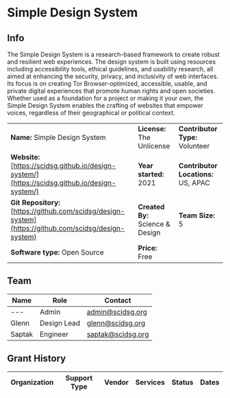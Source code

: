 # Simple Design System

## Info
The Simple Design System is a research-based framework to create robust and resilient web experiences. The design system is built using resources including accessibility tools, ethical guidelines, and usability research, all aimed at enhancing the security, privacy, and inclusivity of web interfaces. Its focus is on creating Tor Browser-optimized, accessible, usable, and private digital experiences that promote human rights and open societies. Whether used as a foundation for a project or making it your own, the Simple Design System enables the crafting of websites that empower voices, regardless of their geographical or political context.

|  |  |  |
| --- | --- | --- |
| **Name:** Simple Design System | **License:** The Unlicense | **Contributor Type:** Volunteer |
| **Website:** [https://scidsg.github.io/design-system/](https://scidsg.github.io/design-system/) | **Year started:** 2021 | **Contributor Locations:** US, APAC |
| **Git Repository:** [https://github.com/scidsg/design-system](https://github.com/scidsg/design-system) | **Created By:** Science & Design | **Team Size:** 5 |
| **Software type:** Open Source | **Price:** Free | |

## Team
| Name | Role | Contact |
| --- | --- | --- |
| --- | Admin | admin@scidsg.org |
| Glenn | Design Lead | glenn@scidsg.org |
| Saptak | Engineer | saptak@scidsg.org |

## Grant History
| **Organization** | **Support Type** | **Vendor** | **Services** | **Status** | **Dates** |
| --- | --- | --- | --- | --- | --- |
